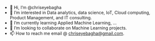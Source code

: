 - 👋 Hi, I’m @chriseyebagha
- 👀 I’m interested in Data analytics, data science, IoT, Cloud computing, Product Management, and  IT consulting.
- 🌱 I’m currently learning Applied Machine Learning, ...
- 💞️ I’m looking to collaborate on Machine Learning projects.
- 📫 How to reach me email @ chriseyebagha@gmail.com.

<!---
chriseyebagha/chriseyebagha is a ✨ special ✨ repository because its `README.md` (this file) appears on your GitHub profile.
You can click the Preview link to take a look at your changes.
--->

